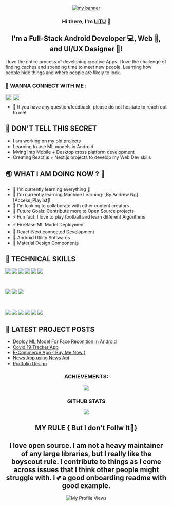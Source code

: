 <p align="center">
  <a href="" target="_blank" rel="noreferrer"><img src="https://user-images.githubusercontent.com/72146816/187273296-59bf975a-4b24-4cc4-8c7c-f597bc730f2f.png" alt="my banner"></a>

</p>

<h3 align="center">
Hi there, I'm <a href="" target="_blank" rel="noreferrer">LITU</a> 👋
</h3>

<h2 align="center">
I'm a Full-Stack Android Developer 💻, Web 📸, and UI/UX Designer 🎨!
</h2> 

I love the entire process of developing creative Apps. I love the challenge of finding caches and spending time to meet new people. Learning how people hide things and where people are likely to look.

### 🤝 WANNA CONNECT WITH ME :

<a href="https://www.linkedin.com/in/prabhu-prasad-penthoi-73b870189"><img align="left" src="https://raw.githubusercontent.com/yushi1007/yushi1007/main/images/linkedin.svg" alt="Prabhu | LinkedIn" width="21px"/></a>
<a href="https://www.instagram.com/i_am_freak_treat"><img align="left" src="https://raw.githubusercontent.com/yushi1007/yushi1007/main/images/instagram.svg" alt="Prabhu | Instagram" width="21px"/></a>
</br>
- 💬 If you have any question/feedback, please do not hesitate to reach out to me!

## 🔭 DON'T TELL THIS SECRET

- I am working on my old projects
- Learning to use ML models in Android
- Mving into Mobile + Desktop cross platform development
- Creating React.js + Next.js projects to develop my Web Dev skills

## 🌏 WHAT I AM DOING NOW ? 🤔

- 🌱 I’m currently learning everything 🤣
- 🔭 I'm currently learning Machine Learning: [By Andrew Ng][Access_Playlist]!
- 👯 I’m looking to collaborate with other content creators
- 🥅 Future Goals: Contribute more to Open Source projects
- ⚡ Fun fact: I love to play football and learn different Algorithms
- ⚡ FireBase ML Model Deployment
- 🥅 React-Next connected Development
- 👯 Android Utility Softwares
- 🔭 Material Design Components

## 💼 TECHNICAL SKILLS

![](https://img.shields.io/badge/Code-React-informational?style=flat&logo=react&color=61DAFB)
![](https://img.shields.io/badge/Code-Redux-informational?style=flat&logo=Redux&color=764ABC)
![](https://img.shields.io/badge/Code-Ruby_on_Rails-informational?style=flat&logo=Ruby-On-Rails&color=CC0000)
![](https://img.shields.io/badge/Code-HTML5-informational?style=flat&logo=HTML5&color=E34F26)
![](https://img.shields.io/badge/Code-PostgreSQL-informational?style=flat&logo=PostgreSQL&color=336791)
![](https://img.shields.io/badge/Code-SQLite-informational?style=flat&logo=SQLite&color=003B57)

</br>

![](https://img.shields.io/badge/Style-Bootstrap-informational?style=flat&logo=Bootstrap&color=7952B3)
![](https://img.shields.io/badge/Style-CSS3-informational?style=flat&logo=CSS3&color=1572B6)
![](https://img.shields.io/badge/Style-styled--components-informational?style=flat&logo=styled-components&color=DB7093)


</br>

![](https://img.shields.io/badge/Tools-Figma-informational?style=flat&logo=Figma&color=F24E1E)
![](https://img.shields.io/badge/Tools-NPM-informational?style=flat&logo=NPM&color=CB3837)
![](https://img.shields.io/badge/Tools-Heroku-informational?style=flat&logo=Heroku&color=430098)
![](https://img.shields.io/badge/Tools-Netlify-informational?style=flat&logo=netlify&color=00C7B7)
![](https://img.shields.io/badge/Tools-Git-informational?style=flat&logo=Git&color=F05032)
![](https://img.shields.io/badge/Tools-GitHub-informational?style=flat&logo=GitHub&color=181717)

## 📝 LATEST PROJECT POSTS

- [Deploy ML Model For Face Reconition In Android](https://github.com/PRABHU-OFFICIAL/Face-Detector-App-using-FireBase-ML-Kit)
- [Covid 19 Tracker App](https://github.com/PRABHU-OFFICIAL/Covid_19_Tracker_App)
- [E-Commerce App { Buy Me Now }](https://github.com/PRABHU-OFFICIAL/BUYMENOW)
- [News App using News Api](https://github.com/PRABHU-OFFICIAL/NewsApp)
- [Portfolio Design](https://github.com/PRABHU-OFFICIAL/PRABHU-OFFICIAL)

<h3 align="center">ACHIEVEMENTS:</h3>

<p align="center"><image src = "https://camo.githubusercontent.com/943395c670908eb6067428c50910566c6090d18501e06b796fa459c95ca8cfc8/68747470733a2f2f6769746875622d70726f66696c652d74726f7068792e76657263656c2e6170702f3f757365726e616d653d73616d62697472616a267468656d653d64726163756c61"></p>

<h3 align="center">GITHUB STATS</h3> 

<p align="center"><image src = "https://github-readme-stats.vercel.app/api?username=PRABHU-OFFICIAL&&show_icons=true&title_color=ffffff&icon_color=bb2acf&text_color=daf7dc&bg_color=151515"></p>

<h2 align = "center">MY RULE { But I don't Follw It🤪}</h2>

<h2 align = "center">I love open source. I am not a heavy maintainer of any large libraries, but I really like the boyscout rule. I contribute to things as I come across issues that I think other people might struggle with. I 💕 a good onboarding readme with good example.</h2>

<div align="center">
      <img src="https://visitor-badge.glitch.me/badge?page_id=yushi1007.yushi1007" alt="My Profile Views"/>
</div>
